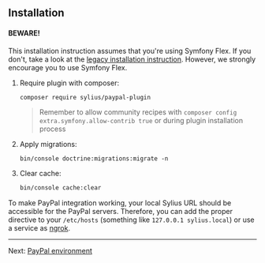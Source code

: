 ## Installation

#### BEWARE!

This installation instruction assumes that you're using Symfony Flex. If you don't, take a look at the
[legacy installation instruction](legacy_installation.md). However, we strongly encourage you to use Symfony Flex.

1. Require plugin with composer:

    ```bash
    composer require sylius/paypal-plugin
    ```

   > Remember to allow community recipes with `composer config extra.symfony.allow-contrib true` or during plugin installation process

1. Apply migrations:

   ```
   bin/console doctrine:migrations:migrate -n
   ```

1. Clear cache:

    ```bash
    bin/console cache:clear
    ```

To make PayPal integration working, your local Sylius URL should be accessible for the PayPal servers. Therefore, you can
add the proper directive to your `/etc/hosts` (something like `127.0.0.1 sylius.local`) or use a service as [ngrok](https://ngrok.com/).

---

Next: [PayPal environment](sandbox-vs-live.md)
